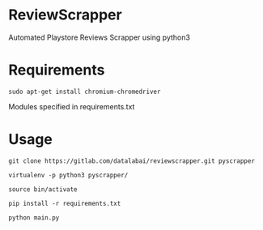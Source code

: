 # ReviewScrapper

Automated Playstore Reviews Scrapper using python3 

# Requirements

```
sudo apt-get install chromium-chromedriver

```
Modules specified in requirements.txt



# Usage

```
git clone https://gitlab.com/datalabai/reviewscrapper.git pyscrapper

virtualenv -p python3 pyscrapper/

source bin/activate

pip install -r requirements.txt 

python main.py
```
